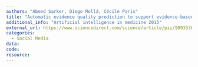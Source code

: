```yaml
---
authors: "Abeed Sarker, Diego Mollá, Cécile Paris"
title: "Automatic evidence quality prediction to support evidence-based decision making"
additional_info: "Artificial intelligence in medicine 2015"
external_url: https://www.sciencedirect.com/science/article/pii/S093336571500041X
categories:
  - Social Media 
data:
code:
resource:
---
```


